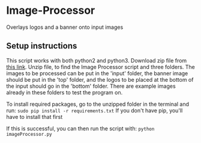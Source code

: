 # Image-Processor
Overlays logos and a banner onto input images

## Setup instructions
This script works with both python2 and python3.
Download zip file from [this link](https://github.com/jezgillen/Image-Processor/archive/mac.zip "Image Processor.zip"). 
Unzip file, to find the Image Processor script and three folders.
The images to be processed can be put in the 'input' folder, 
the banner image should be put in the 'top' folder, 
and the logos to be placed at the bottom of the input should go in the 'bottom' folder.
There are example images already in these folders to test the program on.

To install required packages, go to the unzipped folder in the terminal and run:
```sudo pip install -r requirements.txt```
If you don't have pip, you'll have to install that first

If this is successful, you can then run the script with:
```python imageProcessor.py```

